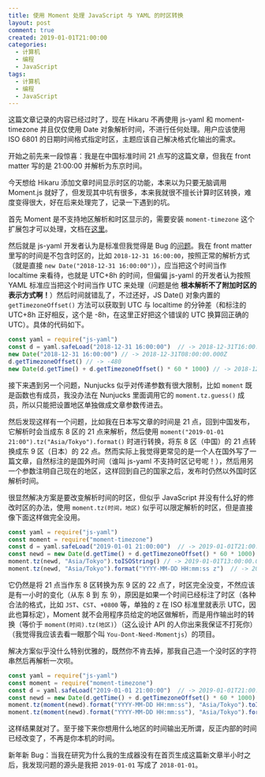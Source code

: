 ```yaml
---
title: 使用 Moment 处理 JavaScript 与 YAML 的时区转换
layout: post
comment: true
created: 2019-01-01T21:00:00
categories:
  - 计算机
  - 编程
  - JavaScript
tags:
  - 计算机
  - 编程
  - JavaScript
---
```

<div class="alert-red">这篇文章记录的内容已经过时了，现在 Hikaru 不再使用 js-yaml 和 moment-timezone 并且仅仅使用 Date 对象解析时间，不进行任何处理。用户应该使用 ISO 6801 的日期时间格式指定时区，主题应该自己解决格式化输出的需求。</div>

开始之前先来一段惊喜：我是在中国标准时间 21 点写的这篇文章，但我在 front matter 写的是 21:00:00 并解析为东京时间。

<!--more-->

今天想给 Hikaru 添加文章时间显示时区的功能，本来以为只要无脑调用 Moment.js 就好了，但发现其中坑有很多，本来我就很不擅长计算时区转换，难度变得很大，好在后来处理完了，记录一下遇到的坑。

首先 Moment 是不支持地区解析和时区显示的，需要安装 `moment-timezone` 这个扩展包才可以处理，文档在[这里](https://momentjs.com/timezone/docs/)。

然后就是 js-yaml 开发者认为是标准但我觉得是 Bug 的[问题](https://github.com/nodeca/js-yaml/issues/91)。我在 front matter 里写的时间是不包含时区的，比如 `2018-12-31 16:00:00`，按照正常的解析方式（就是直接 `new Date("2018-12-31 16:00:00")`），应当把这个时间当作 localtime 来看待，也就是 UTC+8h 的时间，但偏偏 js-yaml 的开发者认为按照 YAML 标准应当把这个时间当作 UTC 来处理（问题是他 **根本解析不了附加时区的表示方式啊！**）然后时间就错乱了，不过还好，JS Date() 对象内置的 `getTimezoneOffset()` 方法可以获取到 UTC 与 localtime 的分钟差（和标注的 UTC+8h 正好相反，这个是 -8h，在这里正好把这个错误的 UTC 换算回正确的 UTC）。具体的代码如下。

```javascript
const yaml = require("js-yaml")
const d = yaml.safeLoad("2018-12-31 16:00:00")  // -> 2018-12-31T16:00:00.000Z
new Date("2018-12-31 16:00:00") // -> 2018-12-31T08:00:00.000Z
d.getTimezoneOffset() // -> -480
new Date(d.getTime() + d.getTimezoneOffset() * 60 * 1000) // -> 2018-12-31T08:00:00.000Z
```

接下来遇到另一个问题，Nunjucks 似乎对传递参数有很大限制，比如 `moment` 既是函数也有成员，我没办法在 Nunjucks 里面调用它的 `moment.tz.guess()` 成员，所以只能把设置地区单独做成文章参数传进去。

然后发现这样有一个问题，比如我在日本写文章的时间是 21 点，回到中国发布，它解析时会当成东 8 区的 21 点来解析，然后使用 `moment("2019-01-01 21:00").tz("Asia/Tokyo").format()` 时进行转换，将东 8 区（中国）的 21 点转换成东 9 区（日本）的 22 点。然而实际上我觉得更常见的是一个人在国外写了一篇文章，自然标注的是国外时间（谁叫 js-yaml 不支持时区记号呢！），然后用另一个参数注明自己现在的地区，这样回到自己的国家之后，发布时仍然以外国时区解析时间。

很显然解决方案是要改变解析时间的时区，但似乎 JavaScript 并没有什么好的修改时区的办法，使用 `moment.tz(时间，地区)` 似乎可以限定解析的时区，但是直接像下面这样做完全没用。

```javascript
const yaml = require("js-yaml")
const moment = require("moment-timezone")
const d = yaml.safeLoad("2019-01-01 21:00:00")  // -> 2019-01-01T21:00:00.000Z
const newd = new Date(d.getTime() + d.getTimezoneOffset() * 60 * 1000) // -> 2019-01-01T13:00:00.000Z
moment.tz(newd, "Asia/Tokyo").toISOString() // -> 2019-01-01T13:00:00.000Z
moment.tz(newd, "Asia/Tokyo").format("YYYY-MM-DD HH:mm:ss z")  // -> 2019-01-01 22:00:00 JST
```

它仍然是将 21 点当作东 8 区转换为东 9 区的 22 点了，时区完全没变，不然应该是有一小时的变化（从东 8 到 东 9），原因是如果一个时间已经标注了时区（各种合法的格式，比如 `JST`、`CST`、`+0800` 等，单独的 `Z` 在 ISO 标准里就表示 UTC，因此也算标定），Moment 就不会用程序员给定的地区做解析，而是用作输出时的转换（等价于 `moment(时间).tz(地区)`）（这么设计 API 的人你出来我保证不打死你）（我觉得我应该去看一眼那个叫 `You-Dont-Need-Momentjs`）的项目。

解决方案似乎没什么特别优雅的，既然你不肯去掉，那我自己造一个没时区的字符串然后再解析一次呗。

```javascript
const yaml = require("js-yaml")
const moment = require("moment-timezone")
const d = yaml.safeLoad("2019-01-01 21:00:00")  // -> 2019-01-01T21:00:00.000Z
const newd = new Date(d.getTime() + d.getTimezoneOffset() * 60 * 1000) // -> 2019-01-01T13:00:00.000Z
moment.tz(moment(newd).format("YYYY-MM-DD HH:mm:ss"), "Asia/Tokyo").toISOString() // -> 2019-01-01T12:00:00.000Z
moment.tz(moment(newd).format("YYYY-MM-DD HH:mm:ss"), "Asia/Tokyo").format("YYYY-MM-DD HH:mm:ss z") // -> 2019-01-01 21:00:00 JST
```

这样结果就对了。至于接下来你想用什么地区的时间输出无所谓，反正内部的时间已经改变了，不再是你本机的时间。

新年新 Bug：当我在研究为什么我的生成器没有在首页生成这篇新文章半小时之后，我发现问题的源头是我把 `2019-01-01` 写成了 `2018-01-01`。


